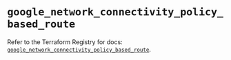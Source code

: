 # `google_network_connectivity_policy_based_route`

Refer to the Terraform Registry for docs: [`google_network_connectivity_policy_based_route`](https://registry.terraform.io/providers/hashicorp/google-beta/6.16.0/docs/resources/google_network_connectivity_policy_based_route).
